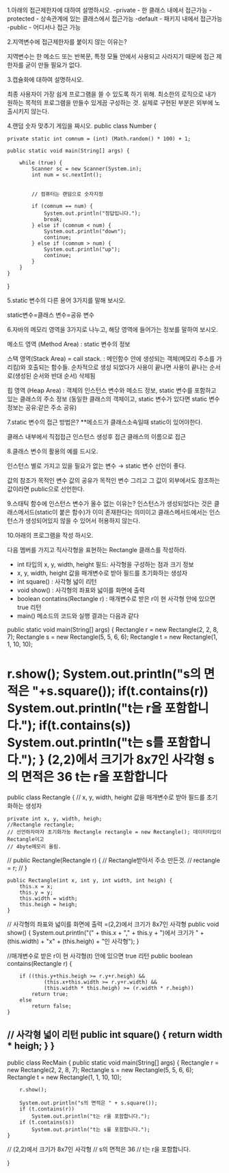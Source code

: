 ﻿1.아래의 접근제한자에 대하여 설명하시오. 
-private - 한 클래스 내에서 접근가능
-protected - 상속관계에 있는 클래스에서 접근가능
-default - 패키지 내에서 접근가능
-public - 어디서나 접근 가능


2.지역변수에 접근제한자를 붙이지 않는 이유는?

지역변수는 한 메소드 또는 반복문, 특정 모듈 안에서 사용되고 사라지기 때문에 접근 제한자를 굳이 만들 필요가 없다.


3.캡슐화에 대하여 설명하시오.

최종 사용자이 가장 쉽게 프로그램을 쓸 수 있도록 하기 위해.
최소한의 로직으로 내가 원하는 목적의 프로그램을 만들수 있게끔 구성하는 것. 실제로 구현된 부분은 외부에 노출시키지 않는다.

4.랜덤 숫자 맞추기 게임을 짜시오.
public class Number {

	private static int comnum = (int) (Math.random() * 100) + 1;

	public static void main(String[] args) {

		while (true) {
			Scanner sc = new Scanner(System.in);
			int num = sc.nextInt();
			
			
			// 컴퓨터는 랜덤으로 숫자지정

			if (comnum == num) {
				System.out.println("정답입니다.");
				break;
			} else if (comnum < num) {
				System.out.println("down");
				continue;
			} else if (comnum > num) {
				System.out.println("up");
				continue;
			}
		}
	}
}


5.static 변수의 다른 용어 3가지를 말해 보시오.

static변수=클래스 변수=공유 변수


6.자바의 메모리 영역을 3가지로 나누고, 해당 영역에 들어가는 정보를 말하여 보시오.

메소드 영역 (Method Area) : static 변수의 정보

스택 영역(Stack Area) = call stack. : 메인함수 안에 생성되는 객체(메모리 주소를 가리킴)와 호출되는 함수들. 순차적으로 생성 되었다가 사용이 끝나면 사용이 끝나는 순서로(생성된 순서와 반대 순서) 삭제됨

힙 영역 (Heap Area) : 객체의 인스턴스 변수와 메소드 정보, static 변수를 포함하고 있는 클래스의 주소 정보 (동일한 클래스의 객체이고, static 변수가 있다면 static 변수 정보는 공유:같은 주소 공유)


7.static 변수의 접근 방법은? 
**메소드가 클래스소속일때 static이 있어야한다.

클래스 내부에서 직접접근
인스턴스 생성후 접근
클래스의 이름으로 접근

8.클래스 변수의 활용의 예를 드시오.

인스턴스 별로 가지고 있을 필요가 없는 변수 → static 변수 선언이 좋다.

값의 참조가 목적인 변수
값의 공유가 목적인 변수
그리고 그 값이 외부에서도 참조하는 값이라면 public으로 선언한다.

9.스태틱 함수에 인스턴스 변수가 올수 없는 이유는? 
인스턴스가 생성되었다는 것은 클래스메서드(static이 붙은 함수)가 이미 존재한다는 의미이고 클래스메서드에서는 인스턴스가 생성되어있지 않을 수 있어서 허용하지 않는다.

10.아래의 프로그램을 작성 하시오. 

다음 멤버를 가지고 직사각형을 표현하는 Rectangle 클래스를 작성하라. 

- int 타입의 x, y, width, height 필드: 사각형을 구성하는 점과 크기 정보 
- x, y, width, height 값을 매개변수로 받아 필드를 초기화하는 생성자 
- int square() : 사각형 넓이 리턴 
- void show() : 사각형의 좌표와 넓이를 화면에 출력 
- boolean contatins(Rectangle r) : 매개변수로 받은 r이 현 사각형 안에 있으면 true 리턴 
- main() 메소드의 코드와 실행 결과는 다음과 같다

public static void main(String[] args) {
   Rectangle r = new Rectangle(2, 2, 8, 7);
   Rectangle s = new Rectangle(5, 5, 6, 6);
   Rectangle t = new Rectangle(1, 1, 10, 10);
   
   r.show();
   System.out.println("s의 면적은 "+s.square());
   if(t.contains(r)) System.out.println("t는 r을 포함합니다.");
   if(t.contains(s)) System.out.println("t는 s를 포함합니다.");
}
(2,2)에서 크기가 8x7인 사각형
s의 면적은 36
t는 r을 포함합니다
===========================================
public class Rectangle {
	// x, y, width, height 값을 매개변수로 받아 필드를 초기화하는 생성자

	private int x, y, width, heigh;
	//Rectangle rectangle;
	// 선언하자마자 초기화가능 Rectangle rectangle = new Rectangle(); 데이터타입이 Rectangle이고
	// 4byte메모리 올림.

//	public Rectangle(Rectangle r) { // Rectangle받아서 주소 만든것.
//		rectangle = r;
//	}

	public Rectangle(int x, int y, int width, int heigh) {
		this.x = x;
		this.y = y;
		this.width = width;
		this.heigh = heigh;
	}
	
	

// 사각형의 좌표와 넓이를 화면에 출력 =(2,2)에서 크기가 8x7인 사각형
	public void show() {
		System.out.println("(" + this.x + "," + this.y + ")에서 크기가 " + 
	(this.width) + "x" + (this.heigh) + "인 사각형");
	}

//매개변수로 받은 r이 현 사각형(t) 안에 있으면 true 리턴 
	public boolean contains(Rectangle r) {

		if ((this.y+this.heigh >= r.y+r.heigh) && 
				(this.x+this.width >= r.y+r.width) && 
				(this.width * this.heigh) >= (r.width * r.heigh))
			return true;
		else
			return false;
	}

// 사각형 넓이 리턴
	public int square() {
		return width * heigh;
	}
}
-----------------------------------------
public class RecMain {
	public static void main(String[] args) {
		Rectangle r = new Rectangle(2, 2, 8, 7);
		Rectangle s = new Rectangle(5, 5, 6, 6);
		Rectangle t = new Rectangle(1, 1, 10, 10);
		
		r.show();
		
		System.out.println("s의 면적은 " + s.square());
		if (t.contains(r))
			System.out.println("t는 r을 포함합니다.");
		if (t.contains(s))
			System.out.println("t는 s를 포함합니다.");
	}
//		(2,2)에서 크기가 8x7인 사각형
//		s의 면적은 36
//		t는 r을 포함합니다.
 
}

